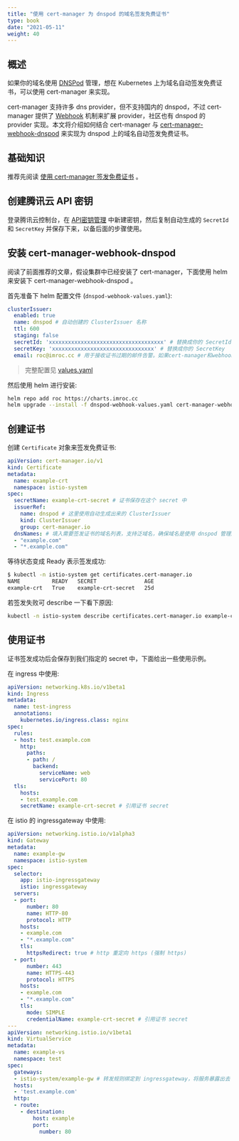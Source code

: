 ```yaml
---
title: "使用 cert-manager 为 dnspod 的域名签发免费证书"
type: book
date: "2021-05-11"
weight: 40
---
```


## 概述

如果你的域名使用 [DNSPod](https://docs.dnspod.cn/) 管理，想在 Kubernetes 上为域名自动签发免费证书，可以使用 cert-manager 来实现。

cert-manager 支持许多 dns provider，但不支持国内的 dnspod，不过 cert-manager 提供了 [Webhook](https://cert-manager.io/docs/concepts/webhook/) 机制来扩展 provider，社区也有 dnspod 的 provider 实现。本文将介绍如何结合 cert-manager 与 [cert-manager-webhook-dnspod](https://github.com/imroc/cert-manager-webhook-dnspod) 来实现为 dnspod 上的域名自动签发免费证书。

## 基础知识

推荐先阅读  [使用 cert-manager 签发免费证书](https://imroc.cc/k8s/trick/sign-free-certs-with-cert-manager/) 。

## 创建腾讯云 API 密钥

登录腾讯云控制台，在 [API密钥管理](https://console.cloud.tencent.com/cam/capi) 中新建密钥，然后复制自动生成的 `SecretId` 和 `SecretKey` 并保存下来，以备后面的步骤使用。

## 安装 cert-manager-webhook-dnspod

阅读了前面推荐的文章，假设集群中已经安装了 cert-manager，下面使用 helm 来安装下 cert-manager-webhook-dnspod 。

首先准备下 helm 配置文件 (`dnspod-webhook-values.yaml`):

```yaml
clusterIssuer:
  enabled: true
  name: dnspod # 自动创建的 ClusterIssuer 名称
  ttl: 600
  staging: false
  secretId: 'xxxxxxxxxxxxxxxxxxxxxxxxxxxxxxxxxxxx' # 替换成你的 SecretId
  secretKey: 'xxxxxxxxxxxxxxxxxxxxxxxxxxxxxxxx' # 替换成你的 SecretKey
  email: roc@imroc.cc # 用于接收证书过期的邮件告警。如果cert-manager和webhook都正常工作，证书会自动续期不会过期

```

> 完整配置见 [values.yaml](https://github.com/imroc/cert-manager-webhook-dnspod/blob/master/charts/values.yaml)

然后使用 helm 进行安装:

```bash
helm repo add roc https://charts.imroc.cc
helm upgrade --install -f dnspod-webhook-values.yaml cert-manager-webhook-dnspod roc/cert-manager-webhook-dnspod -n cert-manager
```

## 创建证书

创建 `Certificate` 对象来签发免费证书:

```yaml
apiVersion: cert-manager.io/v1
kind: Certificate
metadata:
  name: example-crt
  namespace: istio-system
spec:
  secretName: example-crt-secret # 证书保存在这个 secret 中
  issuerRef:
    name: dnspod # 这里使用自动生成出来的 ClusterIssuer
    kind: ClusterIssuer
    group: cert-manager.io
  dnsNames: # 填入需要签发证书的域名列表，支持泛域名，确保域名是使用 dnspod 管理的
  - "example.com"
  - "*.example.com"
```

等待状态变成 Ready 表示签发成功:

```bash
$ kubectl -n istio-system get certificates.cert-manager.io
NAME          READY   SECRET               AGE
example-crt   True    example-crt-secret   25d
```

若签发失败可 describe 一下看下原因:

```bash
kubectl -n istio-system describe certificates.cert-manager.io example-crt
```

## 使用证书

证书签发成功后会保存到我们指定的 secret 中，下面给出一些使用示例。

在 ingress 中使用:

```yaml
apiVersion: networking.k8s.io/v1beta1
kind: Ingress
metadata:
  name: test-ingress
  annotations:
    kubernetes.io/ingress.class: nginx
spec:
  rules:
  - host: test.example.com
    http:
      paths:
      - path: /
        backend:
          serviceName: web
          servicePort: 80
  tls:
    hosts:
    - test.example.com
    secretName: example-crt-secret # 引用证书 secret
```

在 istio 的 ingressgateway 中使用:

```yaml
apiVersion: networking.istio.io/v1alpha3
kind: Gateway
metadata:
  name: example-gw
  namespace: istio-system
spec:
  selector:
    app: istio-ingressgateway
    istio: ingressgateway
  servers:
  - port:
      number: 80
      name: HTTP-80
      protocol: HTTP
    hosts:
    - example.com
    - "*.example.com"
    tls:
      httpsRedirect: true # http 重定向 https (强制 https)
  - port:
      number: 443
      name: HTTPS-443
      protocol: HTTPS
    hosts:
    - example.com
    - "*.example.com"
    tls:
      mode: SIMPLE
      credentialName: example-crt-secret # 引用证书 secret
---
apiVersion: networking.istio.io/v1beta1
kind: VirtualService
metadata:
  name: example-vs
  namespace: test
spec:
  gateways:
  - istio-system/example-gw # 转发规则绑定到 ingressgateway，将服务暴露出去
  hosts:
  - 'test.example.com'
  http:
  - route:
    - destination:
        host: example
        port:
          number: 80
```